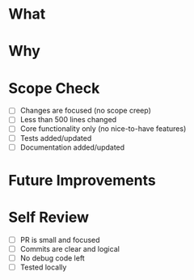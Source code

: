 # What
<!-- What changes are being made? Keep it brief and clear -->

# Why
<!-- Why are these changes needed? What problem does it solve? -->

# Scope Check
- [ ] Changes are focused (no scope creep)
- [ ] Less than 500 lines changed
- [ ] Core functionality only (no nice-to-have features)
- [ ] Tests added/updated
- [ ] Documentation added/updated

# Future Improvements
<!-- What was intentionally left out? List quick notes for future -->

# Self Review
- [ ] PR is small and focused
- [ ] Commits are clear and logical
- [ ] No debug code left
- [ ] Tested locally